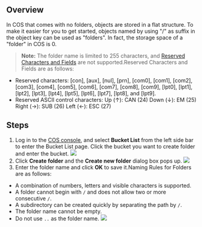 ## Overview

In COS that comes with no folders, objects are stored in a flat structure. To make it easier for you to get started, objects named by using "/" as suffix in the object key can be used as "folders". In fact, the storage space of a "folder" in COS is 0.
>**Note:**
The folder name is limited to 255 characters, and [Reserved Characters and Fields](#保留字符和字段) are not supported.Reserved Characters and Fields are as follows:
 - Reserved characters: [con], [aux], [nul], [prn], [com0], [com1], [com2], [com3], [com4], [com5], [com6], [com7], [com8], [com9], [lpt0], [lpt1], [lpt2], [lpt3], [lpt4], [lpt5], [lpt6], [lpt7], [lpt8], and [lpt9].
 - Reserved ASCII control characters:
Up (↑): CAN (24)
Down (↓): EM (25) 
Right (→): SUB (26) 
Left (←): ESC (27) 

## Steps
1. Log in to the [COS console](https://intl.cloud.tencent.com/login), and select **Bucket List** from the left side bar to enter the Bucket List page. Click the bucket you want to create folder and enter the bucket.
![](https://main.qcloudimg.com/raw/8675c78498b1d65599a95945174bc567.png)
2. Click **Create folder** and the **Create new folder** dialog box pops up.
![](https://main.qcloudimg.com/raw/0d7592f9fa0dba6e59d408d09cf44303.png)
3. Enter the folder name and click **OK** to save it.Naming Rules for Folders are as follows:
 - A combination of numbers, letters and visible characters is supported.
 - A folder cannot begin with `/` and does not allow two or more consecutive `/`.
 - A subdirectory can be created quickly by separating the path by `/`.
 - The folder name cannot be empty.
 - Do not use `..` as the folder name.
![](https://main.qcloudimg.com/raw/867050320892e102b928a8ac925794f2.png)

